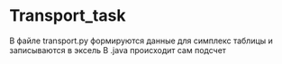 # Transport_task

В файле transport.py формируются данные для симплекс таблицы и записываются в эксель
В .java происходит сам подсчет
